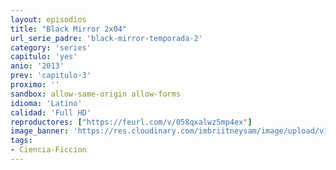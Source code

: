 ```yaml
---
layout: episodios
title: "Black Mirror 2x04"
url_serie_padre: 'black-mirror-temporada-2'
category: 'series'
capitulo: 'yes'
anio: '2013'
prev: 'capitulo-3'
proximo: ''
sandbox: allow-same-origin allow-forms
idioma: 'Latino'
calidad: 'Full HD'
reproductores: ["https://feurl.com/v/058qxalwz5mp4ex"]
image_banner: 'https://res.cloudinary.com/imbriitneysam/image/upload/v1547402297/black-2-banner-min.jpg'
tags:
- Ciencia-Ficcion
---
```












